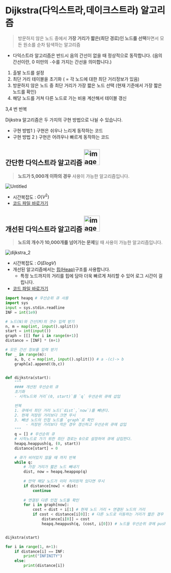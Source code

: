 # Dijkstra(다익스트라,데이크스트라) 알고리즘

> 방문하지 않은 노드 중에서 **가장 거리가 짧은(최단 경로)인 노드를 선택**하면서 모든 원소를 순차 탐색하는 알고리즘

- 다익스트라 알고리즘은 반드시 음의 간선이 없을 때 정상적으로 동작합니다. (음의 간선이란, 0 미만의 `-`수를 가지는 간선을 의미합니다.)

1. 출발 노드를 설정
2. 최단 거리 테이블을 초기화 ( = 각 노드에 대한 최단 거리정보가 있음)
3. 방문하지 않은 노드 중 최단 거리가 가장 짧은 노드 선택 (현재 기준에서 가장 짧은 노드를 확인)
4. 해당 노드를 거쳐 다른 노드로 가는 비용 계산해서 테이블 갱신

3,4 번 반복

Dijkstra 알고리즘은 두 가지의 구현 방법으로 나뉠 수 있습니다.
- 구현 방법1 ) 구현은 쉬우나 느리게 동작하는 코드
- 구현 방법 2 ) 구현은 어려우나 빠르게 동작하는 코드


## 간단한 다익스트라 알고리즘 <a href="https://youtu.be/i48L7aT3uIw"><img width="50" alt="image"  src="https://github.com/dongwoodev/Programming-Team-Notes/assets/55238671/ed0ba06e-2c0d-4f4f-8666-24d84cd5e54e"></a>
> **노드가 5,000개 이하의 경우** 사용이 가능한 알고리즘입니다.


![Untitled](https://github.com/dongwoodev/Programming-Team-Notes/assets/55238671/f0c1cef7-180e-4e93-8ed8-22efede7fa5f)

- 시간복잡도 : $O(V^2)$
- [코드 파일 바로가기](https://github.com/dongwoodev/Programming-Team-Notes/blob/Python/shortest_root/dijkstra_1.py)

## 개선된 다익스트라 알고리즘 <a href="https://youtu.be/XXzsUST5KSI"><img width="50" alt="image"  src="https://github.com/dongwoodev/Programming-Team-Notes/assets/55238671/ed0ba06e-2c0d-4f4f-8666-24d84cd5e54e"></a>
> **노드의 개수가 10,000개를 넘어가는 문제**일 때 사용이 가능한 알고리즘입니다.


![dijkstra_2](https://github.com/dongwoodev/Programming-Team-Notes/assets/55238671/9720f99a-4c18-44ce-a232-753680dfa2c8)

- 시간복잡도 : $O(ElogV)$
- 개선된 알고리즘에서는 [힙(Heap)]()구조를 사용합니다.
  - 특정 노드까지의 거리를 힙에 담아 더욱 빠르게 처리할 수 있어 로그 시간이 걸립니다.
- [코드 파일 바로가기](https://github.com/dongwoodev/Programming-Team-Notes/blob/Python/shortest_root/dijkstra_2.py)




```py
import heapq # 우선순위 큐 사용
import sys
input = sys.stdin.readline
INF = int(1e9)

# 노드(N)와 간선(M)의 갯수 입력 받기
n, m = map(int, input().split()) 
start = int(input())
graph = [[] for i in range(n+1)]
distance = [INF] * (n+1)

# 모든 간선 정보를 입력 받기
for _ in range(m):
    a, b, c = map(int, input().split()) # a -(c)-> b
    graph[a].append((b,c))


def dijkstra(start):
    """
    #### 개선된 우선순위 큐
    초기화
    - 시작노드와 거리`(0, start)`를 `q` 우선순위 큐에 삽입 

    반복
    1. 큐에서 최단 거리 노드(`dist`,`now`)를 빼낸다.
    2. 현재 저장된 거리보다 크면 무시
    3. 빼낸 노드의 인접 노드를 `graph`로 확인
         - 저장된 거리보다 작은 경우 갱신하고 우선순위 큐에 삽입
    """
    q = [] # 우선순위 큐
    # 시작노드로 가기 위한 최단 경로는 0으로 설정하여 큐에 삽입한다.
    heapq.heappush(q, (0, start))
    distance[start] = 0

    # 큐가 비어있지 않을 때 까지 반복
    while q:
        # 가장 거리가 짧은 노드 빼내기
        dist, now = heapq.heappop(q)
        
        # 만약 해당 노드가 이미 처리된적 있다면 무시
        if distance[now] < dist:
            continue
        
        # 연결된 다른 인접 노드들 확인
        for i in graph[now]:
            cost = dist + i[1] # 현재 노드 거리 + 연결된 노드의 거리
            if cost < distance[i[0]]: # 다른 노드로 이동하는 거리가 짧은 경우
                distance[i[0]] = cost
                heapq.heappush(q, (cost, i[0])) # 노드들 우선순위 큐에 push


dijkstra(start)

for i in range(1, n+1):
    if distance[i] == INF:
        print("INFINITY")
    else:
        print(distance[i])
```
